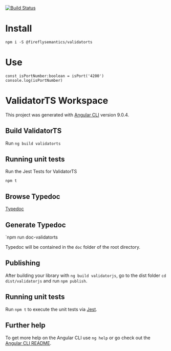 [![Build Status](https://travis-ci.org/fireflysemantics/validatorts.svg?branch=master)](https://travis-ci.org/fireflysemantics/validatorts)

# Install

```
npm i -S @fireflysemantics/validatorts
```

# Use

```
const isPortNumber:boolean = isPort('4200')
console.log(isPortNumber)
```

# ValidatorTS Workspace    

This project was generated with [Angular CLI](https://github.com/angular/angular-cli) version 9.0.4.


## Build ValidatorTS

Run `ng build validatorts`

## Running unit tests

Run the Jest Tests for ValidatorTS

`npm t`

## Browse Typedoc

[Typedoc](https://fireflysemantics.github.io/validatorts/doc/)

## Generate Typedoc 

`npm run doc-validatorts

Typedoc will be contained in the `doc` folder of the root directory.

## Publishing

After building your library with `ng build validatorjs`, go to the dist folder `cd dist/validatorjs` and run `npm publish`.

## Running unit tests

Run `npm t` to execute the unit tests via [Jest](https://jestjs.io/).

## Further help

To get more help on the Angular CLI use `ng help` or go check out the [Angular CLI README](https://github.com/angular/angular-cli/blob/master/README.md).
